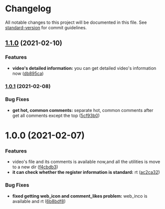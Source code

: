 # Changelog

All notable changes to this project will be documented in this file. See [standard-version](https://github.com/conventional-changelog/standard-version) for commit guidelines.

## [1.1.0](https://github.com/blue-sky-12138/winterHomework/compare/v1.0.1...v1.1.0) (2021-02-10)


### Features

* **video's detailed information:** you can get detailed video's information now ([db895ca](https://github.com/blue-sky-12138/winterHomework/commit/db895cad077138e22da7ca26d0a043ce1c4f2ab2))

### [1.0.1](https://github.com/blue-sky-12138/winterHomework/compare/v1.1.0...v1.0.1) (2021-02-08)


### Bug Fixes

* **get hot, common comments:** separate hot, common comments after get all comments except the top ([5cf93b0](https://github.com/blue-sky-12138/winterHomework/commit/5cf93b09c6081e9cf4fb6450c00fa9d1c02df511))



# 1.0.0 (2021-02-07)


### Features

* video's file and its comments is available now,and all the utilities is move to a new dir ([f4cbdb3](https://github.com/blue-sky-12138/winterHomework/commit/f4cbdb3d220adf8a4301ff68455feb4223bb4a2b))
* **it can check whether the register information is standard:** rt ([ac2ca32](https://github.com/blue-sky-12138/winterHomework/commit/ac2ca32c749d88dde78101e0f29e5a49ca2b5560))

### Bug Fixes

* **fixed getting web_icon and comment_likes problem:** web_inco is available and rt ([6b8bdf8](https://github.com/blue-sky-12138/winterHomework/commit/6b8bdf8428b3328aeaf88dd885783e4ceec4b472))